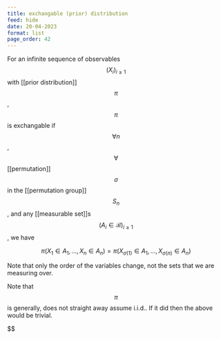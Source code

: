 ```yaml
---
title: exchangable (prior) distribution
feed: hide
date: 20-04-2023
format: list
page_order: 42
---
```



For an infinite sequence of observables $$(X_i)_{i\geq1}$$ with [[prior distribution]] $$\pi$$, $$\pi$$ is exchangable if $$\forall n$$, $$\forall$$ [[permutation]] $$\sigma$$ in the [[permutation group]] $$S_n$$, and any [[measurable set]]s $$(A_i\in \mathcal B)_{i\geq1}$$, we have 

$$\pi(X_1\in A_1,...,X_n\in A_n) = \pi(X_{\sigma(1)}\in A_1, ..., X_{\sigma(n)}\in A_n)$$


Note that only the order of the variables change, not the sets that we are measuring over.

Note that $$\pi$$ is generally, does not straight away assume i.i.d.. If it did then the above would be trivial.

$$